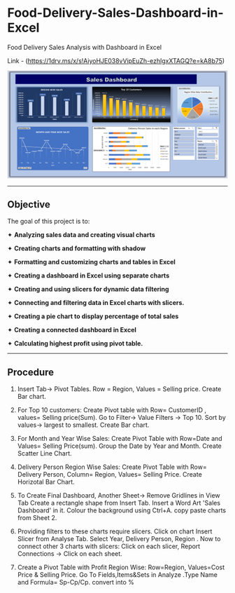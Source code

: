 # Food-Delivery-Sales-Dashboard-in-Excel
 Food Delivery Sales Analysis with Dashboard in Excel

Link - (https://1drv.ms/x/s!AiyoHJE038vVipEuZh-ezhlgxXTAGQ?e=kA8b75)

![](https://github.com/Amjt11/Food-Delivery-Sales-Dashboard-in-Excel/blob/main/Dashboard.png)

---


 ## Objective
The goal of this project is to:

✦ **Analyzing sales data and creating visual charts**

✦ **Creating charts and formatting with shadow**

✦ **Formatting and customizing charts and tables in Excel**

✦ **Creating a dashboard in Excel using separate charts**

✦ **Creating and using slicers for dynamic data filtering**

✦ **Connecting and filtering data in Excel charts with slicers.**

✦ **Creating a pie chart to display percentage of total sales**

✦ **Creating a connected dashboard in Excel**

✦ **Calculating highest profit using pivot table.**

---

## Procedure

1) Insert Tab-> Pivot Tables. Row = Region, Values = Selling price. 
  Create Bar chart.
  
2) For Top 10 customers: Create Pivot table with Row= CustomerID , values= Selling price(Sum). Go to Filter-> Value Filters -> Top 10.
   Sort by values-> largest to smallest. Create Bar chart.
   
4) For Month and Year Wise Sales: Create Pivot Table with Row=Date and Values= Selling Price(sum). Group the Date by Year and Month. 
   Create Scatter Line Chart.
   
6) Delivery Person Region Wise Sales: Create Pivot Table with Row= Delivery Person, Column= Region, Values= Selling Price.
   Create Horizotal Bar Chart.

7) To Create Final Dashboard, Another Sheet-> Remove Gridlines in View Tab
   Create a rectangle shape from Insert Tab. Insert a Word Art 'Sales Dashboard' in it.
   Colour the background using Ctrl+A.
   copy paste charts from Sheet 2.
   
9)  Providing filters to these charts require slicers. Click on chart Insert Slicer from Analyse Tab.
    Select Year, Delivery Person, Region . Now to connect other 3 charts with slicers:
    Click on each slicer, Report Connections -> Click on each sheet. 

10) Create a Pivot Table with Profit Region Wise: Row=Region, Values=Cost Price & Selling Price. 
   Go To Fields,Items&Sets in Analyze .Type Name and Formula= Sp-Cp/Cp. convert into % 
